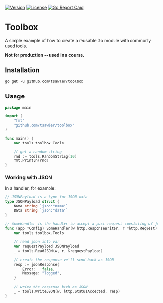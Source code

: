 [![Version](https://img.shields.io/badge/goversion-1.18.x-blue.svg)](https://golang.org)
[![License](http://img.shields.io/badge/license-mit-blue.svg?style=flat-square)](https://raw.githubusercontent.com/tsawler/goblender/master/LICENSE)
[![Go Report Card](https://goreportcard.com/badge/github.com/tsawler/toolbox)](https://goreportcard.com/report/github.com/tsawler/toolbox)

# Toolbox

A simple example of how to create a reusable Go module with commonly used tools.

**Not for production -- used in a course.**

## Installation

`go get -u github.com/tsawler/toolbox`

## Usage

~~~go
package main

import (
	"fmt"
	"github.com/tsawler/toolbox"
)

func main() {
	var tools toolbox.Tools

	// get a random string
	rnd := tools.RandomString(10)
	fmt.Println(rnd)
}
~~~

### Working with JSON

In a handler, for example:

~~~Go
// JSONPayload is a type for JSON data
type JSONPayload struct {
    Name string `json:"name"`
    Data string `json:"data"`
}

// SomeHandler is the handler to accept a post request consisting of json payload
func (app *Config) SomeHandler(w http.ResponseWriter, r *http.Request) {
    var tools toolbox.Tools
    
    // read json into var
    var requestPayload JSONPayload
    _ = tools.ReadJSON(w, r, &requestPayload)
    
    // create the response we'll send back as JSON
    resp := jsonResponse{
        Error:   false,
        Message: "logged",
    }
    
    // write the response back as JSON
    _ = tools.WriteJSON(w, http.StatusAccepted, resp)
}
~~~